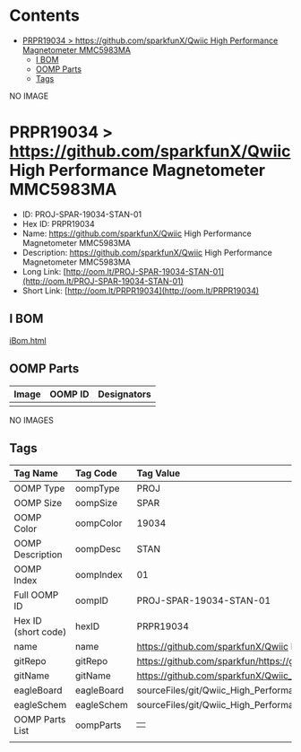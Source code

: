 



Contents
========

* [PRPR19034 > https://github.com/sparkfunX/Qwiic High Performance Magnetometer MMC5983MA](#prpr19034--httpsgithubcomsparkfunxqwiic-high-performance-magnetometer-mmc5983ma)
	* [I BOM](#i-bom)
	* [OOMP Parts](#oomp-parts)
	* [Tags](#tags)
  
NO IMAGE  
# PRPR19034 > https://github.com/sparkfunX/Qwiic High Performance Magnetometer MMC5983MA

- ID: PROJ-SPAR-19034-STAN-01
- Hex ID: PRPR19034
- Name: https://github.com/sparkfunX/Qwiic High Performance Magnetometer MMC5983MA
- Description: https://github.com/sparkfunX/Qwiic High Performance Magnetometer MMC5983MA
- Long Link: [http://oom.lt/PROJ-SPAR-19034-STAN-01](http://oom.lt/PROJ-SPAR-19034-STAN-01)
- Short Link: [http://oom.lt/PRPR19034](http://oom.lt/PRPR19034)

## I BOM
  
[iBom.html](https://htmlpreview.github.io/?https://github.com/oomlout/oomlout_OOMP_projects/blob/main/PROJ/SPAR/19034/STAN/01ibom.html)
## OOMP Parts
  

|Image|OOMP ID|Designators|
| :--- | :--- | :--- |
||||
  
NO IMAGES  
## Tags
  

|Tag Name|Tag Code|Tag Value|
| :--- | :--- | :--- |
|OOMP Type|oompType|PROJ|
|OOMP Size|oompSize|SPAR|
|OOMP Color|oompColor|19034|
|OOMP Description|oompDesc|STAN|
|OOMP Index|oompIndex|01|
|Full OOMP ID|oompID|PROJ-SPAR-19034-STAN-01|
|Hex ID (short code)|hexID|PRPR19034|
|name|name|https://github.com/sparkfunX/Qwiic High Performance Magnetometer MMC5983MA|
|gitRepo|gitRepo|https://github.com/sparkfun/https://github.com/sparkfunX/Qwiic_High_Performance_Magnetometer_MMC5983MA|
|gitName|gitName|https://github.com/sparkfunX/Qwiic_High_Performance_Magnetometer_MMC5983MA|
|eagleBoard|eagleBoard|sourceFiles/git/Qwiic_High_Performance_Magnetometer_MMC5983MA/Hardware/Qwiic_High_Performance_Magnetometer_X01.brd|
|eagleSchem|eagleSchem|sourceFiles/git/Qwiic_High_Performance_Magnetometer_MMC5983MA/Hardware/Qwiic_High_Performance_Magnetometer_X01.sch|
|OOMP Parts List|oompParts|<table><tr><td></td></tr></table>|
||||
